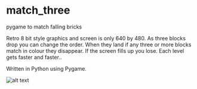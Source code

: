 # match_three
pygame to match falling bricks

Retro 8 bit style graphics and screen is only 640 by 480. As three blocks drop you can change the order. When they land if any three or more blocks match in
colour they disappear. If the screen fills up you lose. Each level gets faster and faster..

Written in Python using Pygame.

![alt text](https://img.itch.zone/aW1hZ2UvMTY5MDk4OS85OTYxMjAxLnBuZw==/original/sawezT.png)
